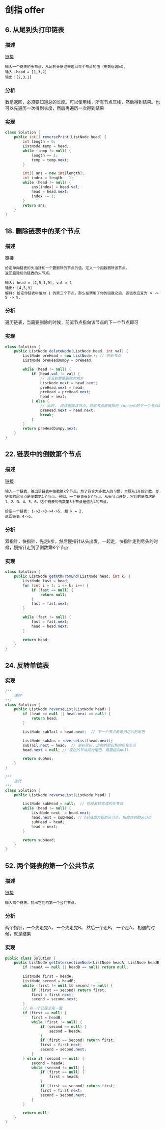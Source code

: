 # 剑指 offer



## 6. 从尾到头打印链表

### 描述

[链接](https://leetcode-cn.com/problems/cong-wei-dao-tou-da-yin-lian-biao-lcof/)

```
输入一个链表的头节点，从尾到头反过来返回每个节点的值（用数组返回）。
输入：head = [1,3,2]
输出：[2,3,1]
```

### 分析

数组返回，必须要知道总的长度。可以使用栈，所有节点压栈，然后得到结果。也可以先遍历一次得到长度，然后再遍历一次得到结果

### 实现

```java
class Solution {
    public int[] reversePrint(ListNode head) {
        int length = 0;
        ListNode temp = head;
        while (temp != null) {
            length += 1;
            temp = temp.next;
        }

        int[] ans = new int[length];
        int index = length - 1;
        while (head != null) {
            ans[index] = head.val;
            head = head.next;
            index -= 1;
        }
        return ans;
    }
}
```



## 18. 删除链表中的某个节点

### 描述

[链接](https://leetcode-cn.com/problems/shan-chu-lian-biao-de-jie-dian-lcof/)

```
给定单向链表的头指针和一个要删除的节点的值，定义一个函数删除该节点。
返回删除后的链表的头节点。

输入: head = [4,5,1,9], val = 1
输出: [4,5,9]
解释: 给定你链表中值为 1 的第三个节点，那么在调用了你的函数之后，该链表应变为 4 -> 5 -> 9.
```

### 分析

遍历链表，当需要删除的时候，前驱节点指向该节点的下一个节点即可

### 实现

```java
class Solution {
    public ListNode deleteNode(ListNode head, int val) {
        ListNode preHead = new ListNode(); // 前驱节点
        ListNode preHeadDumpy = preHead;

        while (head != null) {
            if (head.val != val) {
                // 还没到需要删除的地方
                ListNode next = head.next;
                preHead.next = head;
                preHead = preHead.next;
                head = next;
            } else {
                // 此时， 应该删除该节点，前驱节点直接指向 current的下一个节点即可，注意break
                preHead.next = head.next;
                break;
            }
        }
        return preHeadDumpy.next;
    }
}
```



## 22. 链表中的倒数第个节点

### 描述

[链接](https://leetcode-cn.com/problems/lian-biao-zhong-dao-shu-di-kge-jie-dian-lcof/)

```
输入一个链表，输出该链表中倒数第k个节点。为了符合大多数人的习惯，本题从1开始计数，即链表的尾节点是倒数第1个节点。例如，一个链表有6个节点，从头节点开始，它们的值依次是1、2、3、4、5、6。这个链表的倒数第3个节点是值为4的节点。

给定一个链表: 1->2->3->4->5, 和 k = 2.
返回链表 4->5.
```

### 分析

双指针，快指针，先走k步，然后慢指针从头出发，一起走，快指针走到尽头的时候，慢指针走到了倒数第K个节点

### 实现

```java
class Solution {
    public ListNode getKthFromEnd(ListNode head, int k) {
        ListNode fast = head;
        for (int i = 1; i <= k; i++) {
            if (fast == null) {
                return null;
            }
            fast = fast.next;
        }

        while (fast != null) {
            fast = fast.next;
            head = head.next;
        }

        return head;
    }
}
```



## 24. 反转单链表

### 实现

```java
/**
	递归
**/
class Solution {
    public ListNode reverseList(ListNode head) {
        if (head == null || head.next == null) {
            return head;
        }

        ListNode subTail = head.next;  // 下一个节点是递归之后的尾巴

        ListNode subAns = reverseList(head.next);
        subTail.next = head;  // 更新尾巴，之前的尾巴指向现在节点
        head.next = null; // 现在的节点成为尾巴，需要指向null

        return subAns;
    }
}

/**
	迭代
**/
class Solution {
    public ListNode reverseList(ListNode head) {

        ListNode subHead = null;  // 已经反转完成的头节点
        while (head != null) {
            ListNode next  = head.next;
            head.next = subHead; // head成为新的头节点，指向之前的头节点
            subHead = head;
            head = next;
        }

        return subHead;
    }
}
```



## 52. 两个链表的第一个公共节点

### 描述

[链接](https://leetcode-cn.com/problems/liang-ge-lian-biao-de-di-yi-ge-gong-gong-jie-dian-lcof/)

```
输入两个链表，找出它们的第一个公共节点。
```

### 分析

两个指针，一个先走完A， 一个先走完B， 然后一个走B， 一个走A， 相遇的时候，就是结果

### 实现

```java
public class Solution {
    public ListNode getIntersectionNode(ListNode headA, ListNode headB) {
        if (headA == null || headB == null) return null;
        
        ListNode first = headA;
        ListNode second = headB;
        while (first != null && second != null) {
            if (first == second) return first;
            first = first.next;
            second = second.next;
        }
        // 有一个已经走完一圈
        if (first == null) {
            first = headB;
            while (first != null) {
                if (second == null) {
                    second = headA;
                }
                if (first == second) return first;
                first = first.next;
                second = second.next;
            }
        } else if (second == null) {
            second = headA;
            while (second != null) {
                if (first == null) {
                    first = headB;
                }
                if (first == second) return first;
                first = first.next;
                second = second.next;
            }
        }

        return null;
    }
}
```

